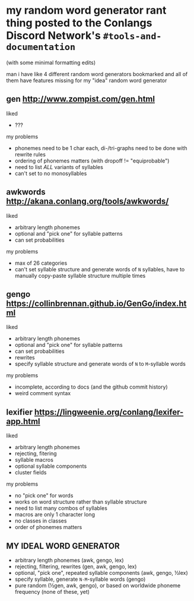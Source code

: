 # my random word generator rant thing posted to the Conlangs Discord Network's `#tools-and-documentation`

(with some minimal formatting edits)

man i have like 4 different random word generators bookmarked and all of them have features missing for my "idea" random word generator

## gen <http://www.zompist.com/gen.html>

liked

- ???

my problems

- phonemes need to be 1 char each, di-/tri-graphs need to be done with rewrite rules
- ordering of phonemes matters (with dropoff != "equiprobable")
- need to list *ALL* variants of syllables
- can't set to no monosyllables

## awkwords <http://akana.conlang.org/tools/awkwords/>

liked

- arbitrary length phonemes
- optional and "pick one" for syllable patterns
- can set probabilities

my problems

- max of 26 categories
- can't set syllable structure and generate words of `N` syllables, have to manually copy-paste syllable structure multiple times

## gengo <https://collinbrennan.github.io/GenGo/index.html>

liked

- arbitrary length phonemes
- optional and "pick one" for syllable patterns
- can set probabilities
- rewrites
- specify syllable structure and generate words of `N` to `M`-syllable words

my problems

- incomplete, according to docs (and the github commit history)
- weird comment syntax

## lexifier <https://lingweenie.org/conlang/lexifer-app.html>

liked

- arbitrary length phonemes
- rejecting, fitering
- syllable macros
- optional syllable components
- cluster fields

my problems

- no "pick one" for words
- works on word structure rather than syllable structure
- need to list many combos of syllables
- macros are only 1 character long
- no classes in classes
- order of phonemes matters

## MY IDEAL WORD GENERATOR

- arbitrary length phonemes (awk, gengo, lex)
- rejecting, filtering, rewrites (gen, awk, gengo, lex)
- optional, "pick one", repeated syllable components (awk, gengo, ½lex)
- specify syllable, generate `N-M`-syllable words (gengo)
- pure random (½gen, awk, gengo), or based on worldwide phoneme frequency (none of these, yet)

